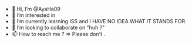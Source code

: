 - 👋 Hi, I’m @AyaHa09
- 👀 I’m interested in <you>
- 🌱 I’m currently learning ISS and I HAVE NO IDEA WHAT IT STANDS FOR.
- 💞️ I’m looking to collaborate on "huh ?"
- 📫 How to reach me ? => Please don't .

<!---
AyaHa09/AyaHa09 is a ✨ very special ✨ person to Aya Hachana because its `me` .
You can click on .. NO YOU CAN'T .
--->
